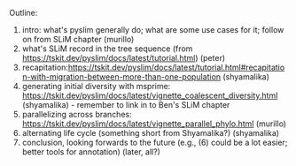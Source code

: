 Outline:

1.   intro: what's pyslim generally do; what are some use cases for it; follow on from SLiM chapter (murillo)
2.   what's SLiM record in the tree sequence (from https://tskit.dev/pyslim/docs/latest/tutorial.html) (peter)
3.   recapitation:https://tskit.dev/pyslim/docs/latest/tutorial.html#recapitation-with-migration-between-more-than-one-population  (shyamalika)
4.   generating initial diversity with msprime: https://tskit.dev/pyslim/docs/latest/vignette_coalescent_diversity.html (shyamalika) - remember to link in to Ben's SLiM chapter
5.   parallelizing across branches: https://tskit.dev/pyslim/docs/latest/vignette_parallel_phylo.html (murillo)
6.   alternating life cycle (something short from Shyamalika?) (shyamalika)
7.   conclusion, looking forwards to the future (e.g., (6) could be a lot easier; better tools for annotation) (later, all?)
